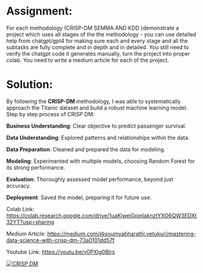 # Assignment:

For each methodology (CRISP-DM SEMMA AND KDD )demonstrate a project which uses all stages of the the methodology - you can use detailed help from chatgpt/gpt4 for making sure each and every stage and all the subtasks are fully complete and in depth and in detailed. You still need to verify the chatgpt code it generates manually, turn the project into proper colab. You need to write a medium article for each of the project. 

# Solution:

By following the **CRISP-DM** methodology, I was able to systematically approach the Titanic dataset and build a robust machine learning model. Step by step process of CRISP DM:

**Business Understanding**: Clear objective to predict passenger survival.

**Data Understanding**: Explored patterns and relationships within the data.

**Data Preparation**: Cleaned and prepared the data for modeling.

**Modeling**: Experimented with multiple models, choosing Random Forest for its strong performance.

**Evaluation**: Thoroughly assessed model performance, beyond just accuracy.

**Deployment**: Saved the model, preparing it for future use.

Colab Link: https://colab.research.google.com/drive/1uaKjwejGpjnIaknztYXO6QW3EDXt32YT?usp=sharing 

Medium Article: https://medium.com/@soumyabharathi.vetukuri/mastering-data-science-with-crisp-dm-73a0101dd57f

Youtube Link: https://youtu.be/v0PXIg0BIrs 

[![CRISP DM](https://img.youtube.com/vi/v0PXIg0BIrs/0.jpg)](https://www.youtube.com/watch?v=v0PXIg0BIrs)  

